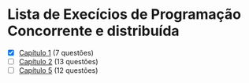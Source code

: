 # Lista de Execícios de Programação Concorrente e distribuída

- [x] [Capítulo 1](chapter_1/Readme.md) (7 questões)
- [ ] [Capítulo 2](chapter_2/Readme.md) (13 questões)
- [ ] [Capítulo 5](chapter_5/Readme.md) (12 questões)
